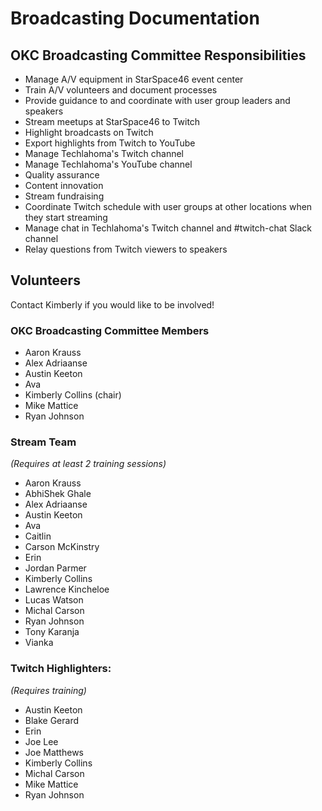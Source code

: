 # Broadcasting Documentation

## OKC Broadcasting Committee Responsibilities
* Manage A/V equipment in StarSpace46 event center
* Train A/V volunteers and document processes
* Provide guidance to and coordinate with user group leaders and speakers
* Stream meetups at StarSpace46 to Twitch
* Highlight broadcasts on Twitch
* Export highlights from Twitch to YouTube
* Manage Techlahoma's Twitch channel
* Manage Techlahoma's YouTube channel
* Quality assurance
* Content innovation
* Stream fundraising
* Coordinate Twitch schedule with user groups at other locations when they start streaming
* Manage chat in Techlahoma's Twitch channel and #twitch-chat Slack channel
* Relay questions from Twitch viewers to speakers

## Volunteers
Contact Kimberly if you would like to be involved!

### OKC Broadcasting Committee Members 
* Aaron Krauss
* Alex Adriaanse
* Austin Keeton
* Ava
* Kimberly Collins (chair)
* Mike Mattice
* Ryan Johnson

### Stream Team
_(Requires at least 2 training sessions)_
* Aaron Krauss
* AbhiShek Ghale
* Alex Adriaanse
* Austin Keeton
* Ava
* Caitlin
* Carson McKinstry
* Erin
* Jordan Parmer
* Kimberly Collins
* Lawrence Kincheloe
* Lucas Watson
* Michal Carson
* Ryan Johnson
* Tony Karanja
* Vianka

### Twitch Highlighters:
_(Requires training)_
* Austin Keeton
* Blake Gerard
* Erin
* Joe Lee
* Joe Matthews
* Kimberly Collins
* Michal Carson
* Mike Mattice
* Ryan Johnson
